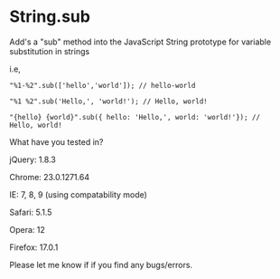 String.sub
==========

Add's a "sub" method into the JavaScript String prototype for variable substitution in strings

i.e,

<code>"%1-%2".sub(['hello','world']); // hello-world</code>

<code>"%1 %2".sub('Hello,', 'world!'); // Hello, world!</code>

<code>"{hello} {world}".sub({ hello: 'Hello,', world: 'world!'}); // Hello, world!</code>

What have you tested in?

jQuery: 1.8.3

Chrome: 23.0.1271.64

IE: 7, 8, 9 (using compatability mode)

Safari: 5.1.5

Opera: 12

Firefox: 17.0.1

Please let me know if if you find any bugs/errors.